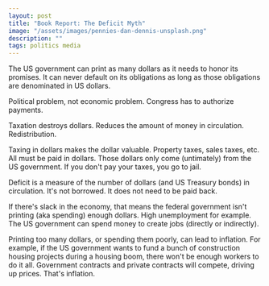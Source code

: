 ```yaml
---
layout: post
title: "Book Report: The Deficit Myth"
image: "/assets/images/pennies-dan-dennis-unsplash.png"
description: ""
tags: politics media
---
```



The US government can print as many dollars as it needs to honor its promises. It can never default on its obligations as long as those obligations are denominated in US dollars.

Political problem, not economic problem. Congress has to authorize payments.

Taxation destroys dollars. Reduces the amount of money in circulation. Redistribution.

Taxing in dollars makes the dollar valuable. Property taxes, sales taxes, etc. All must be paid in dollars. Those dollars only come (untimately) from the US government. If you don't pay your taxes, you go to jail.

Deficit is a measure of the number of dollars (and US Treasury bonds) in circulation. It's not borrowed. It does not need to be paid back.

If there's slack in the economy, that means the federal government isn't printing (aka spending) enough dollars. High unemployment for example. The US government can spend money to create jobs (directly or indirectly).

Printing too many dollars, or spending them poorly, can lead to inflation. For example, if the US government wants to fund a bunch of construction housing projects during a housing boom, there won't be enough workers to do it all. Government contracts and private contracts will compete, driving up prices. That's inflation.
